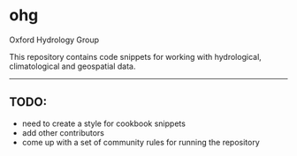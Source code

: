 # ohg
Oxford Hydrology Group

This repository contains code snippets for working with hydrological, climatological and geospatial data.

***

## TODO:
* need to create a style for cookbook snippets
* add other contributors
* come up with a set of community rules for running the repository
